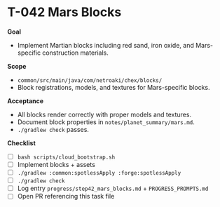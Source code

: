 # T-042 Mars Blocks

**Goal**
- Implement Martian blocks including red sand, iron oxide, and Mars-specific construction materials.

**Scope**
- `common/src/main/java/com/netroaki/chex/blocks/`
- Block registrations, models, and textures for Mars-specific blocks.

**Acceptance**
- All blocks render correctly with proper models and textures.
- Document block properties in `notes/planet_summary/mars.md`.
- `./gradlew check` passes.

**Checklist**
- [ ] `bash scripts/cloud_bootstrap.sh`
- [ ] Implement blocks + assets
- [ ] `./gradlew :common:spotlessApply :forge:spotlessApply`
- [ ] `./gradlew check`
- [ ] Log entry `progress/step42_mars_blocks.md` + `PROGRESS_PROMPTS.md`
- [ ] Open PR referencing this task file
